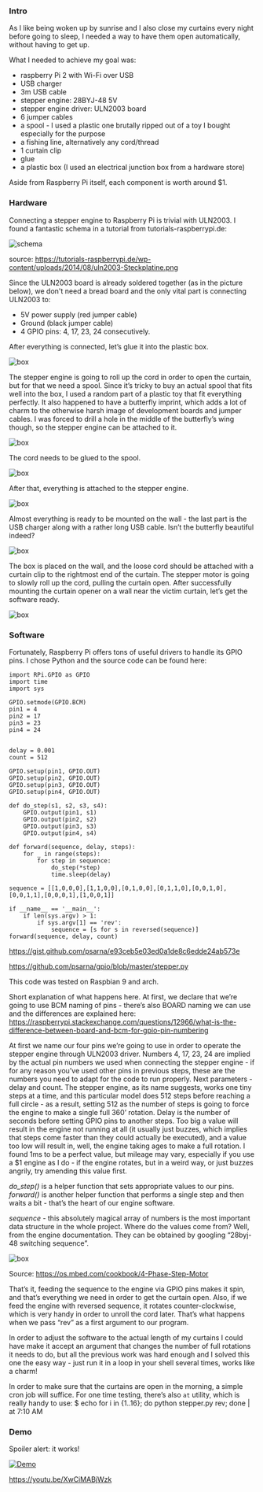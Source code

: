### Intro

As I like being woken up by sunrise and I also close my curtains every night before going to sleep, I needed a way to have them open automatically, without having to get up.

What I needed to achieve my goal was:

* raspberry Pi 2 with Wi-Fi over USB
* USB charger
* 3m USB cable
* stepper engine: 28BYJ-48 5V
* stepper engine driver: ULN2003 board
* 6 jumper cables
* a spool - I used a plastic one brutally ripped out of a toy I bought especially for the purpose
* a fishing line, alternatively any cord/thread
* 1 curtain clip
* glue
* a plastic box (I used an electrical junction box from a hardware store)

Aside from Raspberry Pi itself, each component is worth around $1.

### Hardware

Connecting a stepper engine to Raspberry Pi is trivial with ULN2003. I found a fantastic schema in a tutorial from tutorials-raspberrypi.de:

![schema](images/schema.png)

source: https://tutorials-raspberrypi.de/wp-content/uploads/2014/08/uln2003-Steckplatine.png

Since the ULN2003 board is already soldered together (as in the picture below), we don't need a bread board and the only vital part is connecting ULN2003 to:

* 5V power supply (red jumper cable)
* Ground (black jumper cable)
* 4 GPIO pins: 4, 17, 23, 24 consecutively.

After everything is connected, let’s glue it into the plastic box.

![box](images/almost_all.jpg)

The stepper engine is going to roll up the cord in order to open the curtain, but for that we need a spool. Since it’s tricky to buy an actual spool that fits well into the box, I used a random part of a plastic toy that fit everything perfectly. It also happened to have a butterfly imprint, which adds a lot of charm to the otherwise harsh image of development boards and jumper cables. I was forced to drill a hole in the middle of the butterfly’s wing though, so the stepper engine can be attached to it.

![box](images/spool1.jpg)

The cord needs to be glued to the spool.

![box](images/spool2.jpg)

After that, everything is attached to the stepper engine.

![box](images/spool_on_engine.jpg)

Almost everything is ready to be mounted on the wall - the last part is the USB charger along with a rather long USB cable. Isn’t the butterfly beautiful indeed?

![box](images/all.jpg)

The box is placed on the wall, and the loose cord should be attached with a curtain clip to the rightmost end of the curtain. The stepper motor is going to slowly roll up the cord, pulling the curtain open. After successfully mounting the curtain opener on a wall near the victim curtain, let’s get the software ready.

![box](images/location.jpg)

### Software

Fortunately, Raspberry Pi offers tons of useful drivers to handle its GPIO pins. I chose Python and the source code can be found here:
~~~
import RPi.GPIO as GPIO
import time
import sys
 
GPIO.setmode(GPIO.BCM)
pin1 = 4
pin2 = 17
pin3 = 23
pin4 = 24
 

delay = 0.001
count = 512

GPIO.setup(pin1, GPIO.OUT)
GPIO.setup(pin2, GPIO.OUT)
GPIO.setup(pin3, GPIO.OUT)
GPIO.setup(pin4, GPIO.OUT)
 
def do_step(s1, s2, s3, s4):
    GPIO.output(pin1, s1)
    GPIO.output(pin2, s2)
    GPIO.output(pin3, s3)
    GPIO.output(pin4, s4)
 
def forward(sequence, delay, steps):
    for _ in range(steps):
        for step in sequence:
            do_step(*step)
            time.sleep(delay)

sequence = [[1,0,0,0],[1,1,0,0],[0,1,0,0],[0,1,1,0],[0,0,1,0],[0,0,1,1],[0,0,0,1],[1,0,0,1]]
 
if __name__ == '__main__':
    if len(sys.argv) > 1:
        if sys.argv[1] == 'rev':
            sequence = [s for s in reversed(sequence)]
forward(sequence, delay, count)
~~~
https://gist.github.com/psarna/e93ceb5e03ed0a1de8c6edde24ab573e

https://github.com/psarna/gpio/blob/master/stepper.py


This code was tested on Raspbian 9 and arch.

Short explanation of what happens here. At first, we declare that we’re going to use BCM naming of pins - there’s also BOARD naming we can use and the differences are explained here: https://raspberrypi.stackexchange.com/questions/12966/what-is-the-difference-between-board-and-bcm-for-gpio-pin-numbering

At first we name our four pins we’re going to use in order to operate the stepper engine through ULN2003 driver. Numbers 4, 17, 23, 24 are implied by the actual pin numbers we used when connecting the stepper engine - if for any reason you’ve used other pins in previous steps, these are the numbers you need to adapt for the code to run properly.
Next parameters - delay and count. The stepper engine, as its name suggests, works one tiny steps at a time, and this particular model does 512 steps before reaching a full circle - as a result, setting 512 as the number of steps is going to force the engine to make a single full 360’ rotation. Delay is the number of seconds before setting GPIO pins to another steps. Too big a value will result in the engine not running at all (it usually just buzzes, which implies that steps come faster than they could actually be executed), and a value too low will result in, well, the engine taking ages to make a full rotation. I found 1ms to be a perfect value, but mileage may vary, especially if you use a $1 engine as I do - if the engine rotates, but in a weird way, or just buzzes angrily, try amending this value first.

*do_step()* is a helper function that sets appropriate values to our pins. *forward()* is another helper function that performs a single step and then waits a bit - that’s the heart of our engine software.

*sequence* - this absolutely magical array of numbers is the most important data structure in the whole project. Where do the values come from? Well, from the engine documentation. They can be obtained by googling “28byj-48 switching sequence”.

![box](images/seq.jpg)

Source: https://os.mbed.com/cookbook/4-Phase-Step-Motor

That’s it, feeding the sequence to the engine via GPIO pins makes it spin, and that’s everything we need in order to get the curtain open. Also, if we feed the engine with reversed sequence, it rotates counter-clockwise, which is very handy in order to unroll the cord later. That’s what happens when we pass “rev” as a first argument to our program.

In order to adjust the software to the actual length of my curtains I could have make it accept an argument that changes the number of full rotations it needs to do, but all the previous work was hard enough and I solved this one the easy way - just run it in a loop in your shell several times, works like a charm!

In order to make sure that the curtains are open in the morning, a simple cron job will suffice. For one time testing, there’s also `at` utility, which is really handy to use:
$ echo for i in {1..16}; do python stepper.py rev; done | at 7:10 AM

### Demo

Spoiler alert: it works!

[![Demo](https://img.youtube.com/vi/XwCiMABjWzk/0.jpg)](https://www.youtube.com/watch?v=XwCiMABjWzk)

https://youtu.be/XwCiMABjWzk

